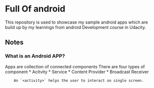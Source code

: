 # Full Of android #
This repository is used to showcase my sample android apps which are build up by my learnings from android Development course in Udacity.

## Notes ##
### What is an Android APP? ###
Apps are collection of connected components
There are four types of component
	* Acitvity
	* Service
	* Content Provider
	* Broadcast Receiver
	
		An `<activity>` helps the user to interact on single screen.
		


